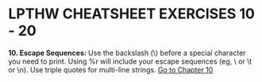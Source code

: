 LPTHW CHEATSHEET EXERCISES 10 - 20
=======
**10\. Escape Sequences:**
Use the backslash (\\) before a special character you need to print. Using %r will include your escape sequences (eg, \\ or \\t or \\n). Use triple quotes for multi-line strings. [Go to Chapter 10](http://learnpythonthehardway.org/book/ex10.html)


